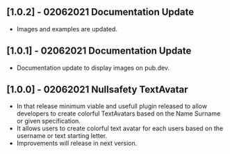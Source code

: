 ## [1.0.2] - 02062021 Documentation Update

* Images and examples are updated.

## [1.0.1] - 02062021 Documentation Update

* Documentation update to display images on pub.dev.


## [1.0.0] - 02062021 Nullsafety TextAvatar

* In that release minimum viable and usefull plugin released to allow developers to create colorful TextAvatars based on the Name Surname or given specification. 
* It allows users to create colorful text avatar for each users based on the username or text starting letter.
* Improvements will release in next version.
